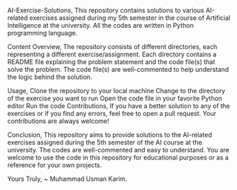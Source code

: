 AI-Exercise-Solutions,
This repository contains solutions to various AI-related exercises assigned during my 5th semester in the course of Artificial Intelligence at the university. All the codes are written in Python programming language.

Content Overview,
The repository consists of different directories, each representing a different exercise/assignment. Each directory contains a README file explaining the problem statement and the code file(s) that solve the problem. The code file(s) are well-commented to help understand the logic behind the solution.

Usage,
Clone the repository to your local machine
Change to the directory of the exercise you want to run
Open the code file in your favorite Python editor
Run the code
Contributions,
If you have a better solution to any of the exercises or if you find any errors, feel free to open a pull request. Your contributions are always welcome!

Conclusion,
This repository aims to provide solutions to the AI-related exercises assigned during the 5th semester of the AI course at the university. The codes are well-commented and easy to understand. You are welcome to use the code in this repository for educational purposes or as a reference for your own projects.

Yours Truly,
~ Muhammad Usman Karim.
